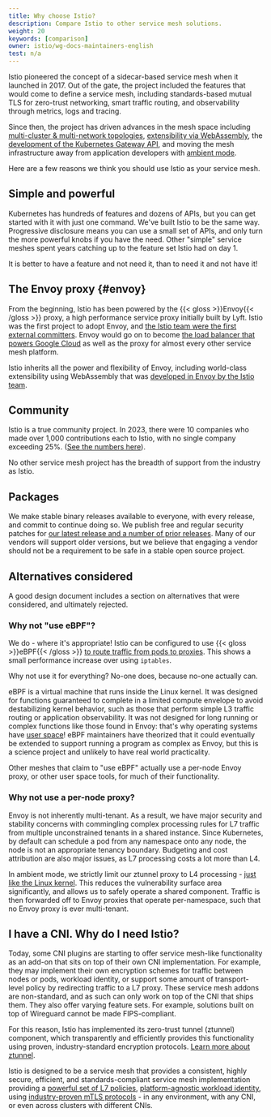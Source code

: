```yaml
---
title: Why choose Istio?
description: Compare Istio to other service mesh solutions.
weight: 20
keywords: [comparison]
owner: istio/wg-docs-maintainers-english
test: n/a
---
```


Istio pioneered the concept of a sidecar-based service mesh when it launched in 2017. Out of the gate, the project included the features that would come to define a service mesh, including standards-based mutual TLS for zero-trust networking, smart traffic routing, and observability through metrics, logs and tracing.

Since then, the project has driven advances in the mesh space including [multi-cluster & multi-network topologies](/docs/ops/deployment/deployment-models/), [extensibility via WebAssembly](/docs/concepts/wasm/), the [development of the Kubernetes Gateway API](/blog/2022/gateway-api-beta/), and moving the mesh infrastructure away from application developers with [ambient mode](/docs/ambient/overview/).

Here are a few reasons we think you should use Istio as your service mesh.

## Simple and powerful

Kubernetes has hundreds of features and dozens of APIs, but you can get started with it with just one command. We've built Istio to be the same way. Progressive disclosure means you can use a small set of APIs, and only turn the more powerful knobs if you have the need. Other "simple" service meshes spent years catching up to the feature set Istio had on day 1.

It is better to have a feature and not need it, than to need it and not have it!

## The Envoy proxy {#envoy}

From the beginning, Istio has been powered by the {{< gloss >}}Envoy{{< /gloss >}} proxy, a high performance service proxy initially built by Lyft. Istio was the first project to adopt Envoy, and [the Istio team were the first external committers](https://eng.lyft.com/envoy-7-months-later-41986c2fd443). Envoy would go on to become [the load balancer that powers Google Cloud](https://cloud.google.com/load-balancing/docs/https) as well as the proxy for almost every other service mesh platform.

Istio inherits all the power and flexibility of Envoy, including world-class extensibility using WebAssembly that was [developed in Envoy by the Istio team](/blog/2020/wasm-announce/).

## Community

 Istio is a true community project. In 2023, there were 10 companies who made over 1,000 contributions each to Istio, with no single company exceeding 25%. ([See the numbers here](https://istio.devstats.cncf.io/d/5/companies-table?var-period_name=Last%20year&var-metric=contributions&orgId=1)).

 No other service mesh project has the breadth of support from the industry as Istio.

## Packages

We make stable binary releases available to everyone, with every release, and commit to continue doing so. We publish free and regular security patches for [our latest release and a number of prior releases](/docs/releases/supported-releases/). Many of our vendors will support older versions, but we believe that engaging a vendor should not be a requirement to be safe in a stable open source project.

## Alternatives considered

A good design document includes a section on alternatives that were considered, and ultimately rejected.

### Why not "use eBPF"?

We do - where it's appropriate! Istio can be configured to use {{< gloss >}}eBPF{{< /gloss >}} [to route traffic from pods to proxies](/blog/2022/merbridge/). This shows a small performance increase over using `iptables`.

Why not use it for everything? No-one does, because no-one actually can.

 eBPF is a virtual machine that runs inside the Linux kernel. It was designed for functions guaranteed to complete in a limited compute envelope to avoid destabilizing kernel behavior, such as those that perform simple L3 traffic routing or application observability. It was not designed for long running or complex functions like those found in Envoy: that's why operating systems have [user space](https://en.wikipedia.org/wiki/User_space_and_kernel_space)! eBPF maintainers have theorized that it could eventually be extended to support running a program as complex as Envoy, but this is a science project and unlikely to have real world practicality.

Other meshes that claim to "use eBPF" actually use a per-node Envoy proxy, or other user space tools, for much of their functionality.

### Why not use a per-node proxy?

Envoy is not inherently multi-tenant. As a result, we have major security and stability concerns with commingling complex processing rules for L7 traffic from multiple unconstrained tenants in a shared instance. Since Kubernetes, by default can schedule a pod from any namespace onto any node, the node is not an appropriate tenancy boundary. Budgeting and cost attribution are also major issues, as L7 processing costs a lot more than L4.

In ambient mode, we strictly limit our ztunnel proxy to L4 processing - [just like the Linux kernel](https://blog.howardjohn.info/posts/ambient-spof/). This reduces the vulnerability surface area significantly, and allows us to safely operate a shared component. Traffic is then forwarded off to Envoy proxies that operate per-namespace, such that no Envoy proxy is ever multi-tenant.

## I have a CNI. Why do I need Istio?

Today, some CNI plugins are starting to offer service mesh-like functionality as an add-on that sits on top of their own CNI implementation. For example, they may implement their own encryption schemes for traffic between nodes or pods, workload identity, or support some amount of transport-level policy by redirecting traffic to a L7 proxy. These service mesh addons are non-standard, and as such can only work on top of the CNI that ships them. They also offer varying feature sets. For example, solutions built on top of Wireguard cannot be made FIPS-compliant.

For this reason, Istio has implemented its zero-trust tunnel (ztunnel) component, which transparently and efficiently provides this functionality using proven, industry-standard encryption protocols. [Learn more about ztunnel](/docs/ambient/overview).

Istio is designed to be a service mesh that provides a consistent, highly secure, efficient, and standards-compliant service mesh implementation providing a [powerful set of L7 policies](/docs/concepts/security/#authorization), [platform-agnostic workload identity](/docs/concepts/security/#istio-identity), using [industry-proven mTLS protocols](/docs/concepts/security/#mutual-tls-authentication) - in any environment, with any CNI, or even across clusters with different CNIs.
